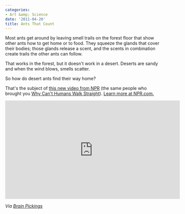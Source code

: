 ```yaml
---
categories:
- Art &amp; Science
date: '2011-04-20'
title: Ants That Count
---
```


Most ants get around by leaving smell trails on the forest floor that show other ants how to get home or to food. They squeeze the glands that cover their bodies; those glands release a scent, and the scents in combination create trails the other ants can follow.

That works in the forest, but it doesn't work in a desert. Deserts are sandy and when the wind blows, smells scatter.

So how do desert ants find their way home?

That's the subject of <a href="http://vimeo.com/21497515">this new video from NPR</a> (the same people who brought you <a href="https://gomakethings.com/why-cant-humans-walk-straight/">Why Can't Humans Walk Straight</a>). <a href="http://www.npr.org/blogs/krulwich/2009/11/25/120587095/ants-that-count">Learn more at NPR.com.</a>

<p align="center"><iframe src="https://player.vimeo.com/video/21497515" width="560" height="315" frameborder="0"></iframe></p>

<em>Via <a href="http://www.brainpickings.org/index.php/2011/04/07/ants-that-count/">Brain Pickings</a></em>